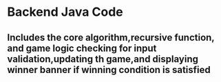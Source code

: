 # Backend Java Code 
## Includes the core algorithm,recursive function, and game logic checking for input validation,updating th game,and displaying winner banner if winning condition is satisfied
